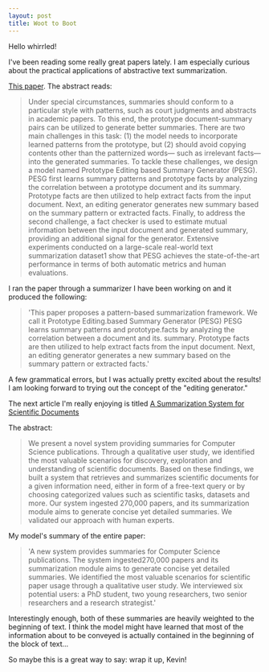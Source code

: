 ```yaml
---
layout: post
title: Woot to Boot
---
```


Hello whirrled!

I've been reading some really great papers lately. I am especially curious about the practical applications of abstractive text summarization. 

[This paper](https://arxiv.org/pdf/1909.08837.pdf). The abstract reads:
> Under special circumstances, summaries should conform to a particular style with patterns, such as court judgments and abstracts in academic papers. To this end, the prototype document-summary pairs can be utilized to generate better summaries. There are two main challenges in this task: (1) the model needs to incorporate learned patterns from the prototype, but (2) should avoid copying contents other than the patternized words— such as irrelevant facts—into the generated summaries. To tackle these challenges, we design a model named Prototype Editing based Summary Generator (PESG). PESG first learns summary patterns and prototype facts by analyzing the correlation between a prototype document and its summary. Prototype facts are then utilized to help extract facts from the input document. Next, an editing generator generates new summary based on the summary pattern or extracted facts. Finally, to address the second challenge, a fact checker is used to estimate mutual information between the input document and generated summary, providing an additional signal for the generator. Extensive experiments conducted on a large-scale real-world text summarization dataset1 show that PESG achieves the state-of-the-art performance in terms of both automatic metrics and human evaluations.

I ran the paper through a summarizer I have been working on and it produced the following:

> 'This paper proposes a pattern-based summarization framework. We call it Prototype Editing.based Summary Generator (PESG) PESG learns summary patterns and prototype.facts by analyzing the correlation between a document and its. summary. Prototype facts are then utilized to help extract facts from the input document. Next, an editing generator generates a new summary based on the summary pattern or extracted facts.'

A few grammatical errors, but I was actually pretty excited about the results! I am looking forward to trying out the concept of the "editing generator."

The next article I'm really enjoying is titled [A Summarization System for Scientific Documents](https://arxiv.org/pdf/1908.11152.pdf)

The abstract:
> We present a novel system providing summaries for Computer Science publications. Through a qualitative user study, we identified the most valuable scenarios for discovery, exploration and understanding of scientific documents. Based on these findings, we built a system that retrieves and summarizes scientific documents for a given information need, either in form of a free-text query or by choosing categorized values such as scientific tasks, datasets and more. Our system ingested 270,000 papers, and its summarization module aims to generate concise yet detailed summaries. We validated our approach with human experts.

My model's summary of the entire paper:
> 'A new system provides summaries for Computer Science publications. The system ingested270,000 papers and its summarization module aims to generate concise yet detailed summaries. We identified the most valuable scenarios for scientific paper usage through a qualitative user study. We interviewed six potential users: a PhD student, two young researchers, two senior researchers and a research strategist.'

Interestingly enough, both of these summaries are heavily weighted to the beginning of text. I think the model might have learned that most of the information about to be conveyed is actually contained in the beginning of the block of text...

So maybe this is a great way to say: wrap it up, Kevin!